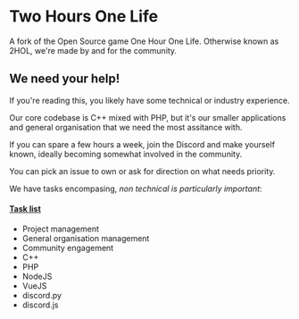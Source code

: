 # Two Hours One Life

A fork of the Open Source game One Hour One Life.
Otherwise known as 2HOL, we're made by and for the community.

## We need your help!
If you're reading this, you likely have some technical or industry experience.

Our core codebase is C++ mixed with PHP, but it's our smaller applications and general organisation that we need the most assitance with.

If you can spare a few hours a week, join the Discord and make yourself known, ideally becoming somewhat involved in the community.

You can pick an issue to own or ask for direction on what needs priority.

We have tasks encompasing, *non technical is particularly important*:
#### [Task list](https://github.com/orgs/twohoursonelife/projects/2/views/6)
- Project management
- General organisation management
- Community engagement
- C++
- PHP
- NodeJS
- VueJS
- discord.py
- discord.js
